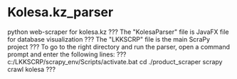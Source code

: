 # Kolesa.kz_parser
python web-scraper for kolesa.kz
???
The "KolesaParser" file is JavaFX file for database visualization
???
The "LKKSCRP" file is the main ScraPy project
???
To go to the right directory and run the parser, open a command prompt and enter the following lines:
???
c:/LKKSCRP/scrapy_env/Scripts/activate.bat
cd ./product_scraper
scrapy crawl kolesa
???

